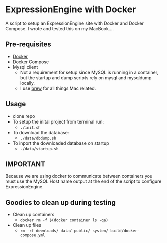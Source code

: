 # ExpressionEngine with Docker
A script to setup an ExpressionEngine site with Docker and Docker Compose. I wrote and tested this on my MacBook.... 

## Pre-requisites
* [Docker](https://docs.docker.com/docker-for-mac/)
* Docker Compose 
* Mysql client
    * Not a requirement for setup since MySQL is running in a container, but the startup and dump scripts rely on mysql and mysqldump locally. 
    * I use [brew](https://brew.sh/) for all things Mac related. 

## Usage
* clone repo
* To setup the inital project from terminal run: 
    * `./init.sh`
* To download the database: 
    * `./data/dbdump.sh `
* To inport the downloaded database on startup
    * `./data/startup.sh `

## IMPORTANT
Because we are using docker to communicate between containers you must use the MySQL Host name output at the end of the script to configure ExpressionEngine. 

## Goodies to clean up during testing
* Clean up containers
    * `docker rm -f $(docker container ls -qa)`
* Clean up files
    * `rm -rf downloads/ data/ public/ system/ build/docker-compose.yml`